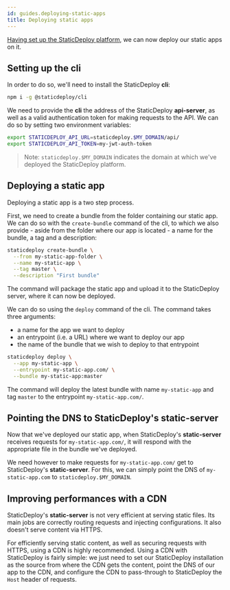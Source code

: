 ```yaml
---
id: guides.deploying-static-apps
title: Deploying static apps
---
```


[Having set up the StaticDeploy platform](/docs/guides.deploying-staticdeploy-with-docker-compose.html),
we can now deploy our static apps on it.

## Setting up the cli

In order to do so, we'll need to install the StaticDeploy **cli**:

```sh
npm i -g @staticdeploy/cli
```

We need to provide the **cli** the address of the StaticDeploy **api-server**,
as well as a valid authentication token for making requests to the API. We can
do so by setting two environment variables:

```sh
export STATICDEPLOY_API_URL=staticdeploy.$MY_DOMAIN/api/
export STATICDEPLOY_API_TOKEN=my-jwt-auth-token
```

> Note: `staticdeploy.$MY_DOMAIN` indicates the domain at which we've deployed
> the StaticDeploy platform.

## Deploying a static app

Deploying a static app is a two step process.

First, we need to create a bundle from the folder containing our static app. We
can do so with the `create-bundle` command of the cli, to which we also
provide - aside from the folder where our app is located - a name for the
bundle, a tag and a description:

```sh
staticdeploy create-bundle \
  --from my-static-app-folder \
  --name my-static-app \
  --tag master \
  --description "First bundle"
```

The command will package the static app and upload it to the StaticDeploy
server, where it can now be deployed.

We can do so using the `deploy` command of the cli. The command takes three
arguments:

* a name for the app we want to deploy
* an entrypoint (i.e. a URL) where we want to deploy our app
* the name of the bundle that we wish to deploy to that entrypoint

```sh
staticdeploy deploy \
  --app my-static-app \
  --entrypoint my-static-app.com/ \
  --bundle my-static-app:master
```

The command will deploy the latest bundle with name `my-static-app` and tag
`master` to the entrypoint `my-static-app.com/`.

## Pointing the DNS to StaticDeploy's static-server

Now that we've deployed our static app, when StaticDeploy's **static-server**
receives requests for `my-static-app.com/`, it will respond with the appropriate
file in the bundle we've deployed.

We need however to make requests for `my-static-app.com/` get to StaticDeploy's
**static-server**. For this, we can simply point the DNS of `my-static-app.com`
to `staticdeploy.$MY_DOMAIN`.

## Improving performances with a CDN

StaticDeploy's **static-server** is not very efficient at serving static files.
Its main jobs are correctly routing requests and injecting configurations. It
also doesn't serve content via HTTPS.

For efficiently serving static content, as well as securing requests with HTTPS,
using a CDN is highly recommended. Using a CDN with StaticDeploy is fairly
simple: we just need to set our StaticDeploy installation as the source from
where the CDN gets the content, point the DNS of our app to the CDN, and
configure the CDN to pass-through to StaticDeploy the `Host` header of requests.
